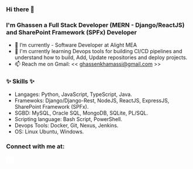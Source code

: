 ### Hi there 👋 
### I'm Ghassen a Full Stack Developer (MERN - Django/ReactJS) and SharePoint Framework (SPFx) Developer

- 🔭 I’m currently - Software Developer at Alight MEA
- 🌱 I'm currently learning Devops tools for building CI/CD pipelines and understand how to build, Add, Update repositories and deploy projects.
- 📫 Reach me on Gmail: << ghassenkhamassi@gmail.com >>


### ✨ Skills ✨
- Langages: Python, JavaScript, TypeScript, Java.
- Framewoks: Django/Django-Rest, NodeJS, ReactJS, ExpressJS, SharePoint Framework (SPFx).
- SGBD: MySQL, Oracle SQL, MongoDB, SQLite, PL/SQL.
- Scripting language: Bash Script, PowerShell.
- Devops Tools: Docker, Git, Nexus, Jenkins.
- OS: Linux Ubuntu, Windows.

### Connect with me at:
<a href="https://www.linkedin.com/in/ghassen-khammassi-766b261b6/"><img align = "left" width="22px" src="https://github.com/codeSTACKr/codeSTACKr/raw/master/img/linkedin-dark.svg" /></a>
